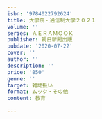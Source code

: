 ```yaml
---
isbn: '9784022792624'
title: 大学院・通信制大学２０２１
volume: ''
series: ＡＥＲＡＭＯＯＫ
publisher: 朝日新聞出版
pubdate: '2020-07-22'
cover: ''
author: ''
description: ''
price: '850'
genre: ''
target: 雑誌扱い
format: ムック・その他
content: 教育

---
```


